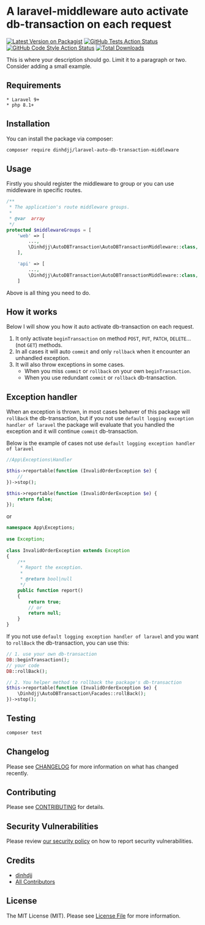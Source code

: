 # A laravel-middleware auto activate db-transaction on each request

[![Latest Version on Packagist](https://img.shields.io/packagist/v/dinhdjj/laravel-auto-db-transaction-middleware.svg?style=flat-square)](https://packagist.org/packages/dinhdjj/laravel-auto-db-transaction-middleware)
[![GitHub Tests Action Status](https://img.shields.io/github/workflow/status/dinhdjj/laravel-auto-db-transaction-middleware/run-tests?label=tests)](https://github.com/dinhdjj/laravel-auto-db-transaction-middleware/actions?query=workflow%3Arun-tests+branch%3Amain)
[![GitHub Code Style Action Status](https://img.shields.io/github/workflow/status/dinhdjj/laravel-auto-db-transaction-middleware/Check%20&%20fix%20styling?label=code%20style)](https://github.com/dinhdjj/laravel-auto-db-transaction-middleware/actions?query=workflow%3A"Check+%26+fix+styling"+branch%3Amain)
[![Total Downloads](https://img.shields.io/packagist/dt/dinhdjj/laravel-auto-db-transaction-middleware.svg?style=flat-square)](https://packagist.org/packages/dinhdjj/laravel-auto-db-transaction-middleware)

This is where your description should go. Limit it to a paragraph or two. Consider adding a small example.

## Requirements

    * Laravel 9+
    * php 8.1+

## Installation

You can install the package via composer:

```bash
composer require dinhdjj/laravel-auto-db-transaction-middleware
```

## Usage

Firstly you should register the middleware to group or you can use middleware in specific routes.

```php
/**
 * The application's route middleware groups.
 *
 * @var  array
 */
protected $middlewareGroups = [
    'web' => [
        ...,
        \Dinhdjj\AutoDBTransaction\AutoDBTransactionMiddleware::class,
    ],

    'api' => [
        ...,
        \Dinhdjj\AutoDBTransaction\AutoDBTransactionMiddleware::class,
    ]
```

Above is all thing you need to do.

## How it works

Below I will show you how it auto activate db-transaction on each request.

1. It only activate `beginTransaction` on method `POST`, `PUT`, `PATCH`, `DELETE`...(not `GET`) methods.
2. In all cases it will auto `commit` and only `rollback` when it encounter an unhandled exception.
3. It will also throw exceptions in some cases.
   - When you miss `commit` or `rollback` on your own `beginTransaction`.
   - When you use redundant `commit` or `rollback` db-transaction.

## Exception handler

When an exception is thrown, in most cases behaver of this package will `rollBack` the db-transaction, but if you not use `default logging exception handler of laravel` the package will evaluate that you handled the exception and it will continue `commit` db-transaction.

Below is the example of cases not use `default logging exception handler of laravel`

```php
//App\Exceptions\Handler

$this->reportable(function (InvalidOrderException $e) {
    //
})->stop();

$this->reportable(function (InvalidOrderException $e) {
    return false;
});
```

or

```php
namespace App\Exceptions;
 
use Exception;
 
class InvalidOrderException extends Exception
{
    /**
     * Report the exception.
     *
     * @return bool|null
     */
    public function report()
    {
        return true;
        // or
        return null;
    }
}
```

If you not use `default logging exception handler of laravel` and you want to `rollBack` the db-transaction, you can use this:

```php
// 1. use your own db-transaction
DB::beginTransaction();
// your code
DB::rollBack();
```

```php
// 2. You helper method to rollback the package's db-transaction
$this->reportable(function (InvalidOrderException $e) {
    \Dinhdjj\AutoDBTransaction\Facades::rollBack();
})->stop();
```

## Testing

```bash
composer test
```

## Changelog

Please see [CHANGELOG](CHANGELOG.md) for more information on what has changed recently.

## Contributing

Please see [CONTRIBUTING](https://github.com/spatie/.github/blob/main/CONTRIBUTING.md) for details.

## Security Vulnerabilities

Please review [our security policy](../../security/policy) on how to report security vulnerabilities.

## Credits

- [dinhdjj](https://github.com/dinhdjj)
- [All Contributors](../../contributors)

## License

The MIT License (MIT). Please see [License File](LICENSE.md) for more information.
